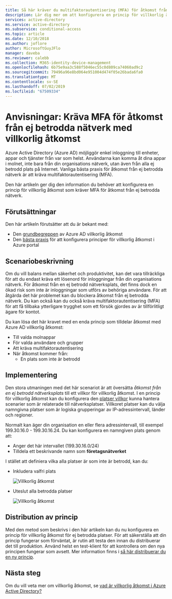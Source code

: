 ```yaml
---
title: Så här kräver du multifaktorautentisering (MFA) för åtkomst från ej betrodda nätverk med villkorlig åtkomst i Azure Active Directory (Azure AD) | Microsoft Docs
description: Lär dig mer om att konfigurera en princip för villkorlig åtkomst i Azure Active Directory (Azure AD) för för åtkomstförsök från ej betrodda nätverk.
services: active-directory
ms.service: active-directory
ms.subservice: conditional-access
ms.topic: article
ms.date: 12/10/2018
ms.author: joflore
author: MicrosoftGuyJFlo
manager: daveba
ms.reviewer: calebb
ms.collection: M365-identity-device-management
ms.openlocfilehash: 6b75e9aa3c588f5046ec55c0d809ca74060ad9c2
ms.sourcegitcommit: 79496a96e8bd064e951004d474f05e26bada6fa0
ms.translationtype: MT
ms.contentlocale: sv-SE
ms.lasthandoff: 07/02/2019
ms.locfileid: "67509334"
---
```

# <a name="how-to-require-mfa-for-access-from-untrusted-networks-with-conditional-access"></a>Anvisningar: Kräva MFA för åtkomst från ej betrodda nätverk med villkorlig åtkomst   

Azure Active Directory (Azure AD) möjliggör enkel inloggning till enheter, appar och tjänster från var som helst. Användarna kan komma åt dina appar i molnet, inte bara från din organisations nätverk, utan även från alla ej betrodd plats på Internet. Vanliga bästa praxis för åtkomst från ej betrodda nätverk är att kräva multifaktorautentisering (MFA).

Den här artikeln ger dig den information du behöver att konfigurera en princip för villkorlig åtkomst som kräver MFA för åtkomst från ej betrodda nätverk. 

## <a name="prerequisites"></a>Förutsättningar

Den här artikeln förutsätter att du är bekant med: 

- Den [grundbegreppen](overview.md) av Azure AD villkorlig åtkomst 
- Den [bästa praxis](best-practices.md) för att konfigurera principer för villkorlig åtkomst i Azure portal

## <a name="scenario-description"></a>Scenariobeskrivning

Om du vill balans mellan säkerhet och produktivitet, kan det vara tillräckliga för att du endast kräva ett lösenord för inloggningar från din organisations nätverk. För åtkomst från en ej betrodd nätverksplats, det finns dock en ökad risk som inte är inloggningar som utförs av behöriga användare. För att åtgärda det här problemet kan du blockera åtkomst från ej betrodda nätverk. Du kan också kan du också kräva multifaktorautentisering (MFA) för att få tillbaka ytterligare trygghet som ett försök gjordes av är tillförlitligt ägare för kontot. 

Du kan lösa det här kravet med en enda princip som tilldelar åtkomst med Azure AD villkorlig åtkomst: 

- Till valda molnappar
- För valda användare och grupper  
- Att kräva multifaktorautentisering 
- När åtkomst kommer från: 
   - En plats som inte är betrodd

## <a name="implementation"></a>Implementering

Den stora utmaningen med det här scenariot är att översätta *åtkomst från en ej betrodd nätverksplats* till ett villkor för villkorlig åtkomst. I en princip för villkorlig åtkomst kan du konfigurera den [platser villkor](location-condition.md) kunna hantera scenarier som är relaterade till nätverksplatser. Villkoret platser kan du välja namngivna platser som är logiska grupperingar av IP-adressintervall, länder och regioner.  

Normalt kan äger din organisation en eller flera adressintervall, till exempel 199.30.16.0 - 199.30.16.24.
Du kan konfigurera en namngiven plats genom att:

- Anger det här intervallet (199.30.16.0/24) 
- Tilldela ett beskrivande namn som **företagsnätverket** 

I stället att definiera vilka alla platser är som inte är betrodd, kan du:

- Inkludera valfri plats 

   ![Villkorlig åtkomst](./media/untrusted-networks/02.png)

- Uteslut alla betrodda platser 

   ![Villkorlig åtkomst](./media/untrusted-networks/01.png)

## <a name="policy-deployment"></a>Distribution av princip

Med den metod som beskrivs i den här artikeln kan du nu konfigurera en princip för villkorlig åtkomst för ej betrodda platser. För att säkerställa att din princip fungerar som förväntat, är rutin att testa den innan du distribuerar det till produktion. Använd helst en test-klient för att kontrollera om den nya principen fungerar som avsett. Mer information finns i [så här distribuerar du en ny princip](best-practices.md#how-should-you-deploy-a-new-policy). 

## <a name="next-steps"></a>Nästa steg

Om du vill veta mer om villkorlig åtkomst, se [vad är villkorlig åtkomst i Azure Active Directory?](../active-directory-conditional-access-azure-portal.md)
